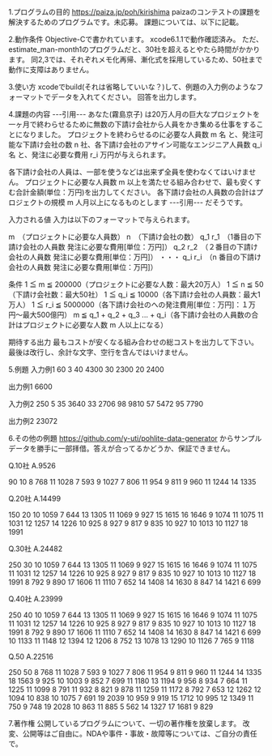 1.プログラムの目的
https://paiza.jp/poh/kirishima
paizaのコンテストの課題を解決するためのプログラムです。未応募。
課題については、以下に記載。


2.動作条件
Objective-Cで書かれています。
xcode6.1.1で動作確認済み。
ただ、estimate_man-month1のプログラムだと、30社を超えるとやたら時間がかかります。
同2,3では、それぞれメモ化再帰、漸化式を採用しているため、50社まで動作に支障はありません。


3.使い方
xcodeでbuild(それは省略していいな？)して、例題の入力例のようなフォーマットでデータを入れてください。
回答を出力します。


4.課題の内容
---引用---
あなた(霧島京子) は20万人月の巨大なプロジェクトを一ヶ月で終わらせるために無数の下請け会社から人員をかき集める仕事をすることになりました。
プロジェクトを終わらせるのに必要な人員数 m 名 と、発注可能な下請け会社の数 n 社、各下請け会社のアサイン可能なエンジニア人員数 q_i 名 と、発注に必要な費用 r_i 万円が与えられます。

各下請け会社の人員は、一部を使うなどは出来ず全員を使わなくてはいけません。
プロジェクトに必要な人員数 m 以上を満たせる組み合わせで、最も安くすむ合計金額(単位：万円)を出力してください。
各下請け会社の人員数の合計はプロジェクトの規模 m 人月以上になるものとします
---引用---
だそうです。


入力される値
入力は以下のフォーマットで与えられます。 

m　（プロジェクトに必要な人員数）
n　（下請け会社の数）
q_1 r_1　（1番目の下請け会社の人員数 発注に必要な費用[単位：万円]）
q_2 r_2　（２番目の下請け会社の人員数 発注に必要な費用[単位：万円]）
・・・ 
q_i r_i　（n 番目の下請け会社の人員数 発注に必要な費用[単位：万円]）

条件
1 ≦ m ≦ 200000（プロジェクトに必要な人数：最大20万人）
1 ≦ n ≦ 50（下請け会社数：最大50社）
1 ≦ q_i ≦ 10000（各下請け会社の人員数：最大1万人）
1 ≦ r_i ≦ 5000000（各下請け会社のへの発注費用[単位：万円]：１万円〜最大500億円）
m ≦ q_1 + q_2 + q_3 ... + q_i（各下請け会社の人員数の合計はプロジェクトに必要な人数 m 人以上になる）

期待する出力
最もコストが安くなる組み合わせの総コストを出力して下さい。 
最後は改行し、余計な文字、空行を含んではいけません。


5.例題
入力例1
60 
3 
40 4300 
30 2300 
20 2400 

出力例1
6600

入力例2
250 
5 
35 3640 
33 2706 
98 9810 
57 5472 
95 7790

出力例2
23072

6.その他の例題
https://github.com/y-uti/pohlite-data-generator
からサンプルデータを勝手に一部拝借。答えが合ってるかどうか、保証できません。

Q.10社
A.9526

90
10
8 768
11 1028
7 593
9 1027
7 806
11 954
9 811
9 960
11 1244
14 1335


Q.20社
A.14499

150
20
10 1059
7 644
13 1305
11 1069
9 927
15 1615
16 1646
9 1074
11 1075
11 1031
12 1257
14 1226
10 925
8 927
9 817
9 835
10 927
10 1013
10 1127
18 1991


Q.30社
A.24482

250
30
10 1059
7 644
13 1305
11 1069
9 927
15 1615
16 1646
9 1074
11 1075
11 1031
12 1257
14 1226
10 925
8 927
9 817
9 835
10 927
10 1013
10 1127
18 1991
8 792
9 890
17 1606
11 1110
7 652
14 1408
14 1630
8 847
14 1421
6 699



Q.40社
A.23999

250
40
10 1059
7 644
13 1305
11 1069
9 927
15 1615
16 1646
9 1074
11 1075
11 1031
12 1257
14 1226
10 925
8 927
9 817
9 835
10 927
10 1013
10 1127
18 1991
8 792
9 890
17 1606
11 1110
7 652
14 1408
14 1630
8 847
14 1421
6 699
10 1133
11 1148
12 1394
12 1206
8 752
13 1078
13 1290
10 1126
7 765
9 1118


Q.50
A.22516

250
50
8 768
11 1028
7 593
9 1027
7 806
11 954
9 811
9 960
11 1244
14 1335
18 1563
9 925
10 1003
9 852
7 699
11 1180
13 1194
9 956
8 934
7 664
11 1225
11 1099
8 791
11 932
8 821
9 878
11 1259
11 1172
8 792
7 653
12 1262
12 1094
10 838
10 1075
7 691
19 2039
10 959
9 919
15 1712
10 995
12 1349
11 750
9 748
19 2028
10 863
11 885
5 562
14 1327
17 1681
9 829



7.著作権
公開しているプログラムについて、一切の著作権を放棄します。
改変、公開等はご自由に。NDAや事件・事故・故障等については、ご自分の責任で。
